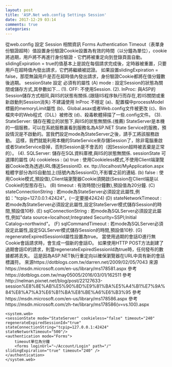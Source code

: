 ```yaml
---
layout: post
title: 'ASP.Net web.config Settings Session'
date: 2017-12-29 03:14
comments: true
categories: 
---
```

從web.config 設定 Session 相關資訊
	Forms Authentication Timeout（表單身份驗證超時）值設置身份驗證Cookie設置為有效的時間（以分鐘為單位），cookie將過期，用戶將不再進行身份驗證 - 它們將被重定向到登錄頁面自動。
	slidingExpiration = true的值基本上是說在每個請求完成後，定時器被重置，只要用戶在超時值內發出請求，它們將繼續被認證。
	如果設置slidingExpiration = false，那麼無論用戶是否在超時值內發出請求，身份驗證Cookie都將在值分鐘數後過期。
	sessionState 設定 必須有的屬性
	(A) mode : 設定Session的狀態為關閉或儲存方式,其參數如下...
	      (1). OFF: 不使用Session.
				(2). InProc: 與ASP的Session儲存方式相同,與IIS的狀態有關係.(跟隨IIS程序執行而存在,若IIS關閉或重新啟動則Session消失)	不建議使用 InProc 不穩定
            (a)、配置檔中processModel標籤的memoryLimit屬性
            (b)、Global.asax或者Web.config文件被更改
            (c)、Bin檔夾中的Web程式（DLL）被修改
            (d)、殺毒軟體掃描了一些.config文件。
				(3). StateServer: 儲存在獨立的狀態下,與IIS的狀態無關係.(推薦)
				StateServer是本機的一個服務，可以在系統服務裏看到服務名為ASP.NET State Service的服務，預設情況是不啟動的。當我們設定mode為StateServer之後，請手工將該服務啟動。
				這樣，我們就能利用本機的StateService來存儲Session了，除非電腦重啟或者StateService掛掉，否則Session是不會丟的（因Session超時被丟棄是正常的）。
				(4). SQLServer: 儲存在SQL資料庫裡,與IIS的狀態無關係.
	sessionState 可選擇的屬性
	(A) cookieless :
	(a) true : 使用Cookieless模式,不使用Client端瀏覽器Cookie改為透過URL傳送SessionID.
	ex. ttp://localhost/MyApplication.aspx
	粗體字部分為IIS自動加上(括號內為SessionID),不影響之前的連結.
	(b) false : 使用Cookie模式,預設值),Client端瀏覽器Cookie須開啟(Session在Client端是以Cookie的型態存在)。
	(B) timeout : 有效時間(分鐘數),預設值為20分鐘.
	(C) stateConnectionString : 若mode為StateServer必須設定此屬性,例如："tcpip=127.0.0.1:42424"。(一定要接42424)
	(D) stateNetworkTimeout : 若mode為StateServer必須設定此屬性,設定StateServer模式儲存Session的時間,預設值10秒.
	(E) sqlConnectionString : 若mode為SQLServer必須設定此屬性,例如"data source=localhost;Integrated Security=SSPI;Initial   Catalog=northwind"。
	(F) sqlCommandTimeout : 若mode為SQLServer必須設定此屬性,設定SQLServer模式儲存Session的時間,預設值10秒.
	(G)	regenerateExpiredSessionId屬性設置為true。 當使用過期的會話ID進行無Cookie會話請求時，會生成一個新的會話ID。
			如果使用HTTP POST方法創建了過期會話ID的請求，則當regenerateExpiredSessionId為true時，任何發布的數據都將丟失。 這是因為ASP.NET執行重定向以確保瀏覽器在URL中具有新的會話標識符。
	來源https://dotblogs.com.tw/darren.net/2009/02/05/7043
	來源https://msdn.microsoft.com/en-us/library/ms178581.aspx
	參考https://dotblogs.com.tw/may05005/2016/03/01/162511
	參考http://nelman.pixnet.net/blog/post/22127633-session%E8%8E%AB%E5%90%8D%E9%81%BA%E5%A4%B1%E7%9A%84%E8%A7%A3%E6%B1%BA%E8%BE%A6%E6%B3%95
	參考https://msdn.microsoft.com/en-us/library/ms178586.aspx
	參考https://msdn.microsoft.com/zh-tw/library/ms178586(v=vs.100).aspx

	<system.web>  	
	<sessionState mode="StateServer" cookieless="false" timeout="240" regenerateExpiredSessionId="true" stateConnectionString="tcpip=127.0.0.1:42424" stateNetworkTimeout="500"/>
	<authentication mode="Forms">
		timeout單位為分鐘
		<forms loginUrl="~/Account/Login" path="/" slidingExpiration="true" timeout="240" />
	</authentication>
	</system.web>